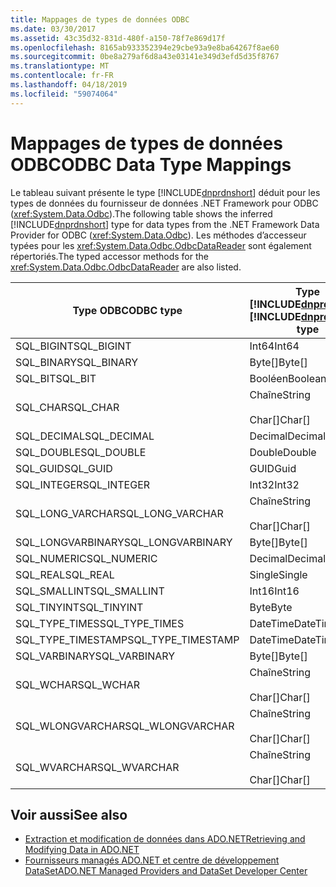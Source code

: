 ```yaml
---
title: Mappages de types de données ODBC
ms.date: 03/30/2017
ms.assetid: 43c35d32-831d-480f-a150-78f7e869d17f
ms.openlocfilehash: 8165ab933352394e29cbe93a9e8ba64267f8ae60
ms.sourcegitcommit: 0be8a279af6d8a43e03141e349d3efd5d35f8767
ms.translationtype: MT
ms.contentlocale: fr-FR
ms.lasthandoff: 04/18/2019
ms.locfileid: "59074064"
---
```

# <a name="odbc-data-type-mappings"></a><span data-ttu-id="cffd0-102">Mappages de types de données ODBC</span><span class="sxs-lookup"><span data-stu-id="cffd0-102">ODBC Data Type Mappings</span></span>
<span data-ttu-id="cffd0-103">Le tableau suivant présente le type [!INCLUDE[dnprdnshort](../../../../includes/dnprdnshort-md.md)] déduit pour les types de données du fournisseur de données .NET Framework pour ODBC (<xref:System.Data.Odbc>).</span><span class="sxs-lookup"><span data-stu-id="cffd0-103">The following table shows the inferred [!INCLUDE[dnprdnshort](../../../../includes/dnprdnshort-md.md)] type for data types from the .NET Framework Data Provider for ODBC (<xref:System.Data.Odbc>).</span></span> <span data-ttu-id="cffd0-104">Les méthodes d’accesseur typées pour les <xref:System.Data.Odbc.OdbcDataReader> sont également répertoriés.</span><span class="sxs-lookup"><span data-stu-id="cffd0-104">The typed accessor methods for the <xref:System.Data.Odbc.OdbcDataReader> are also listed.</span></span>  
  
|<span data-ttu-id="cffd0-105">Type ODBC</span><span class="sxs-lookup"><span data-stu-id="cffd0-105">ODBC type</span></span>|<span data-ttu-id="cffd0-106">Type [!INCLUDE[dnprdnshort](../../../../includes/dnprdnshort-md.md)]</span><span class="sxs-lookup"><span data-stu-id="cffd0-106">[!INCLUDE[dnprdnshort](../../../../includes/dnprdnshort-md.md)] type</span></span>|<span data-ttu-id="cffd0-107">Accesseur typé [!INCLUDE[dnprdnshort](../../../../includes/dnprdnshort-md.md)]</span><span class="sxs-lookup"><span data-stu-id="cffd0-107">[!INCLUDE[dnprdnshort](../../../../includes/dnprdnshort-md.md)] typed accessor</span></span>|  
|---------------|----------------------------------------------------------------------|--------------------------------------------------------------------------------|  
|<span data-ttu-id="cffd0-108">SQL_BIGINT</span><span class="sxs-lookup"><span data-stu-id="cffd0-108">SQL_BIGINT</span></span>|<span data-ttu-id="cffd0-109">Int64</span><span class="sxs-lookup"><span data-stu-id="cffd0-109">Int64</span></span>|<span data-ttu-id="cffd0-110">GetInt64()</span><span class="sxs-lookup"><span data-stu-id="cffd0-110">GetInt64()</span></span>|  
|<span data-ttu-id="cffd0-111">SQL_BINARY</span><span class="sxs-lookup"><span data-stu-id="cffd0-111">SQL_BINARY</span></span>|<span data-ttu-id="cffd0-112">Byte[]</span><span class="sxs-lookup"><span data-stu-id="cffd0-112">Byte[]</span></span>|<span data-ttu-id="cffd0-113">GetBytes()</span><span class="sxs-lookup"><span data-stu-id="cffd0-113">GetBytes()</span></span>|  
|<span data-ttu-id="cffd0-114">SQL_BIT</span><span class="sxs-lookup"><span data-stu-id="cffd0-114">SQL_BIT</span></span>|<span data-ttu-id="cffd0-115">Booléen</span><span class="sxs-lookup"><span data-stu-id="cffd0-115">Boolean</span></span>|<span data-ttu-id="cffd0-116">GetBoolean()</span><span class="sxs-lookup"><span data-stu-id="cffd0-116">GetBoolean()</span></span>|  
|<span data-ttu-id="cffd0-117">SQL_CHAR</span><span class="sxs-lookup"><span data-stu-id="cffd0-117">SQL_CHAR</span></span>|<span data-ttu-id="cffd0-118">Chaîne</span><span class="sxs-lookup"><span data-stu-id="cffd0-118">String</span></span><br /><br /> <span data-ttu-id="cffd0-119">Char[]</span><span class="sxs-lookup"><span data-stu-id="cffd0-119">Char[]</span></span>|<span data-ttu-id="cffd0-120">GetString()</span><span class="sxs-lookup"><span data-stu-id="cffd0-120">GetString()</span></span><br /><br /> <span data-ttu-id="cffd0-121">GetChars()</span><span class="sxs-lookup"><span data-stu-id="cffd0-121">GetChars()</span></span>|  
|<span data-ttu-id="cffd0-122">SQL_DECIMAL</span><span class="sxs-lookup"><span data-stu-id="cffd0-122">SQL_DECIMAL</span></span>|<span data-ttu-id="cffd0-123">Decimal</span><span class="sxs-lookup"><span data-stu-id="cffd0-123">Decimal</span></span>|<span data-ttu-id="cffd0-124">GetDecimal()</span><span class="sxs-lookup"><span data-stu-id="cffd0-124">GetDecimal()</span></span>|  
|<span data-ttu-id="cffd0-125">SQL_DOUBLE</span><span class="sxs-lookup"><span data-stu-id="cffd0-125">SQL_DOUBLE</span></span>|<span data-ttu-id="cffd0-126">Double</span><span class="sxs-lookup"><span data-stu-id="cffd0-126">Double</span></span>|<span data-ttu-id="cffd0-127">GetDouble()</span><span class="sxs-lookup"><span data-stu-id="cffd0-127">GetDouble()</span></span>|  
|<span data-ttu-id="cffd0-128">SQL_GUID</span><span class="sxs-lookup"><span data-stu-id="cffd0-128">SQL_GUID</span></span>|<span data-ttu-id="cffd0-129">GUID</span><span class="sxs-lookup"><span data-stu-id="cffd0-129">Guid</span></span>|<span data-ttu-id="cffd0-130">GetGuid()</span><span class="sxs-lookup"><span data-stu-id="cffd0-130">GetGuid()</span></span>|  
|<span data-ttu-id="cffd0-131">SQL_INTEGER</span><span class="sxs-lookup"><span data-stu-id="cffd0-131">SQL_INTEGER</span></span>|<span data-ttu-id="cffd0-132">Int32</span><span class="sxs-lookup"><span data-stu-id="cffd0-132">Int32</span></span>|<span data-ttu-id="cffd0-133">GetInt32()</span><span class="sxs-lookup"><span data-stu-id="cffd0-133">GetInt32()</span></span>|  
|<span data-ttu-id="cffd0-134">SQL_LONG_VARCHAR</span><span class="sxs-lookup"><span data-stu-id="cffd0-134">SQL_LONG_VARCHAR</span></span>|<span data-ttu-id="cffd0-135">Chaîne</span><span class="sxs-lookup"><span data-stu-id="cffd0-135">String</span></span><br /><br /> <span data-ttu-id="cffd0-136">Char[]</span><span class="sxs-lookup"><span data-stu-id="cffd0-136">Char[]</span></span>|<span data-ttu-id="cffd0-137">GetString()</span><span class="sxs-lookup"><span data-stu-id="cffd0-137">GetString()</span></span><br /><br /> <span data-ttu-id="cffd0-138">GetChars()</span><span class="sxs-lookup"><span data-stu-id="cffd0-138">GetChars()</span></span>|  
|<span data-ttu-id="cffd0-139">SQL_LONGVARBINARY</span><span class="sxs-lookup"><span data-stu-id="cffd0-139">SQL_LONGVARBINARY</span></span>|<span data-ttu-id="cffd0-140">Byte[]</span><span class="sxs-lookup"><span data-stu-id="cffd0-140">Byte[]</span></span>|<span data-ttu-id="cffd0-141">GetBytes()</span><span class="sxs-lookup"><span data-stu-id="cffd0-141">GetBytes()</span></span>|  
|<span data-ttu-id="cffd0-142">SQL_NUMERIC</span><span class="sxs-lookup"><span data-stu-id="cffd0-142">SQL_NUMERIC</span></span>|<span data-ttu-id="cffd0-143">Decimal</span><span class="sxs-lookup"><span data-stu-id="cffd0-143">Decimal</span></span>|<span data-ttu-id="cffd0-144">GetDecimal()</span><span class="sxs-lookup"><span data-stu-id="cffd0-144">GetDecimal()</span></span>|  
|<span data-ttu-id="cffd0-145">SQL_REAL</span><span class="sxs-lookup"><span data-stu-id="cffd0-145">SQL_REAL</span></span>|<span data-ttu-id="cffd0-146">Single</span><span class="sxs-lookup"><span data-stu-id="cffd0-146">Single</span></span>|<span data-ttu-id="cffd0-147">GetFloat()</span><span class="sxs-lookup"><span data-stu-id="cffd0-147">GetFloat()</span></span>|  
|<span data-ttu-id="cffd0-148">SQL_SMALLINT</span><span class="sxs-lookup"><span data-stu-id="cffd0-148">SQL_SMALLINT</span></span>|<span data-ttu-id="cffd0-149">Int16</span><span class="sxs-lookup"><span data-stu-id="cffd0-149">Int16</span></span>|<span data-ttu-id="cffd0-150">GetInt16()</span><span class="sxs-lookup"><span data-stu-id="cffd0-150">GetInt16()</span></span>|  
|<span data-ttu-id="cffd0-151">SQL_TINYINT</span><span class="sxs-lookup"><span data-stu-id="cffd0-151">SQL_TINYINT</span></span>|<span data-ttu-id="cffd0-152">Byte</span><span class="sxs-lookup"><span data-stu-id="cffd0-152">Byte</span></span>|<span data-ttu-id="cffd0-153">GetByte()</span><span class="sxs-lookup"><span data-stu-id="cffd0-153">GetByte()</span></span>|  
|<span data-ttu-id="cffd0-154">SQL_TYPE_TIMES</span><span class="sxs-lookup"><span data-stu-id="cffd0-154">SQL_TYPE_TIMES</span></span>|<span data-ttu-id="cffd0-155">DateTime</span><span class="sxs-lookup"><span data-stu-id="cffd0-155">DateTime</span></span>|<span data-ttu-id="cffd0-156">GetDateTime()</span><span class="sxs-lookup"><span data-stu-id="cffd0-156">GetDateTime()</span></span>|  
|<span data-ttu-id="cffd0-157">SQL_TYPE_TIMESTAMP</span><span class="sxs-lookup"><span data-stu-id="cffd0-157">SQL_TYPE_TIMESTAMP</span></span>|<span data-ttu-id="cffd0-158">DateTime</span><span class="sxs-lookup"><span data-stu-id="cffd0-158">DateTime</span></span>|<span data-ttu-id="cffd0-159">GetDateTime()</span><span class="sxs-lookup"><span data-stu-id="cffd0-159">GetDateTime()</span></span>|  
|<span data-ttu-id="cffd0-160">SQL_VARBINARY</span><span class="sxs-lookup"><span data-stu-id="cffd0-160">SQL_VARBINARY</span></span>|<span data-ttu-id="cffd0-161">Byte[]</span><span class="sxs-lookup"><span data-stu-id="cffd0-161">Byte[]</span></span>|<span data-ttu-id="cffd0-162">GetBytes()</span><span class="sxs-lookup"><span data-stu-id="cffd0-162">GetBytes()</span></span>|  
|<span data-ttu-id="cffd0-163">SQL_WCHAR</span><span class="sxs-lookup"><span data-stu-id="cffd0-163">SQL_WCHAR</span></span>|<span data-ttu-id="cffd0-164">Chaîne</span><span class="sxs-lookup"><span data-stu-id="cffd0-164">String</span></span><br /><br /> <span data-ttu-id="cffd0-165">Char[]</span><span class="sxs-lookup"><span data-stu-id="cffd0-165">Char[]</span></span>|<span data-ttu-id="cffd0-166">GetString()</span><span class="sxs-lookup"><span data-stu-id="cffd0-166">GetString()</span></span><br /><br /> <span data-ttu-id="cffd0-167">GetChars()</span><span class="sxs-lookup"><span data-stu-id="cffd0-167">GetChars()</span></span>|  
|<span data-ttu-id="cffd0-168">SQL_WLONGVARCHAR</span><span class="sxs-lookup"><span data-stu-id="cffd0-168">SQL_WLONGVARCHAR</span></span>|<span data-ttu-id="cffd0-169">Chaîne</span><span class="sxs-lookup"><span data-stu-id="cffd0-169">String</span></span><br /><br /> <span data-ttu-id="cffd0-170">Char[]</span><span class="sxs-lookup"><span data-stu-id="cffd0-170">Char[]</span></span>|<span data-ttu-id="cffd0-171">GetString()</span><span class="sxs-lookup"><span data-stu-id="cffd0-171">GetString()</span></span><br /><br /> <span data-ttu-id="cffd0-172">GetChars()</span><span class="sxs-lookup"><span data-stu-id="cffd0-172">GetChars()</span></span>|  
|<span data-ttu-id="cffd0-173">SQL_WVARCHAR</span><span class="sxs-lookup"><span data-stu-id="cffd0-173">SQL_WVARCHAR</span></span>|<span data-ttu-id="cffd0-174">Chaîne</span><span class="sxs-lookup"><span data-stu-id="cffd0-174">String</span></span><br /><br /> <span data-ttu-id="cffd0-175">Char[]</span><span class="sxs-lookup"><span data-stu-id="cffd0-175">Char[]</span></span>|<span data-ttu-id="cffd0-176">GetString()</span><span class="sxs-lookup"><span data-stu-id="cffd0-176">GetString()</span></span><br /><br /> <span data-ttu-id="cffd0-177">GetChars()</span><span class="sxs-lookup"><span data-stu-id="cffd0-177">GetChars()</span></span>|  
  
## <a name="see-also"></a><span data-ttu-id="cffd0-178">Voir aussi</span><span class="sxs-lookup"><span data-stu-id="cffd0-178">See also</span></span>

- [<span data-ttu-id="cffd0-179">Extraction et modification de données dans ADO.NET</span><span class="sxs-lookup"><span data-stu-id="cffd0-179">Retrieving and Modifying Data in ADO.NET</span></span>](../../../../docs/framework/data/adonet/retrieving-and-modifying-data.md)
- [<span data-ttu-id="cffd0-180">Fournisseurs managés ADO.NET et centre de développement DataSet</span><span class="sxs-lookup"><span data-stu-id="cffd0-180">ADO.NET Managed Providers and DataSet Developer Center</span></span>](https://go.microsoft.com/fwlink/?LinkId=217917)
